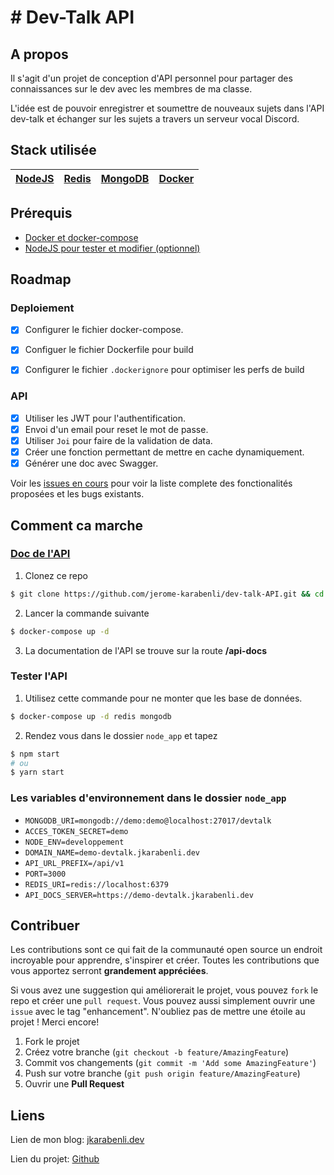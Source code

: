 # # Dev-Talk API

<div id="top"></div>


<!-- ABOUT THE PROJECT -->
## A propos
Il s'agit d'un projet de conception d'API personnel pour partager des connaissances sur le dev avec les membres de ma classe.

L'idée est de pouvoir enregistrer et soumettre de nouveaux sujets dans l'API dev-talk et échanger sur les sujets a travers un serveur vocal Discord.

## Stack utilisée

|[NodeJS](https://www.docker.com/)|[Redis](https://www.docker.com/)|     [MongoDB](https://www.docker.com/)|[Docker](https://www.docker.com/)|
|-|-|-|-|

## Prérequis
* [Docker et docker-compose](https://docs.docker.com/engine/install/)
* [NodeJS pour tester et modifier (optionnel)](https://docs.docker.com/engine/install/)


<!-- ROADMAP -->
## Roadmap
### Deploiement
- [x] Configurer le fichier docker-compose.
- [x] Configuer le fichier Dockerfile pour build
- [x] Configurer le fichier `.dockerignore` pour optimiser les perfs de build


### API
- [x] Utiliser les JWT pour l'authentification.
- [x] Envoi d'un email pour reset le mot de passe.
- [x] Utiliser `Joi` pour faire de la validation de data.
- [x] Créer une fonction permettant de mettre en cache dynamiquement.
- [x] Générer une doc avec Swagger.

Voir les [issues en cours](https://github.com/jerome-karabenli/dev-talk-API/issues) pour voir la liste complete des fonctionalités proposées et les bugs existants.


<!-- HOW TO -->
## Comment ca marche
### [__Doc de l'API__](https://demo-devtalk.jkarabenli.dev/api-docs)

1. Clonez ce repo
```bash
$ git clone https://github.com/jerome-karabenli/dev-talk-API.git && cd dev-talk-API 
``` 
2. Lancer la commande suivante
```bash
$ docker-compose up -d
```
3. La documentation de l'API se trouve sur la route __/api-docs__

### Tester l'API
1. Utilisez cette commande pour ne monter que les base de données. 
```bash
$ docker-compose up -d redis mongodb
```
2. Rendez vous dans le dossier `node_app` et tapez 
```bash
$ npm start
# ou
$ yarn start
```

### Les variables d'environnement dans le dossier `node_app`
- `MONGODB_URI=mongodb://demo:demo@localhost:27017/devtalk`
- `ACCES_TOKEN_SECRET=demo`
- `NODE_ENV=developpement`
- `DOMAIN_NAME=demo-devtalk.jkarabenli.dev`
- `API_URL_PREFIX=/api/v1`
- `PORT=3000`
- `REDIS_URI=redis://localhost:6379`
- `API_DOCS_SERVER=https://demo-devtalk.jkarabenli.dev`

<!-- CONTRIBUTING -->
## Contribuer

Les contributions sont ce qui fait de la communauté open source un endroit incroyable pour apprendre, s'inspirer et créer. Toutes les contributions que vous apportez serront __grandement appréciées__.

Si vous avez une suggestion qui améliorerait le projet, vous pouvez `fork` le repo et créer une `pull request`. Vous pouvez aussi simplement ouvrir une `issue` avec le tag "enhancement".
N'oubliez pas de mettre une étoile au projet ! Merci encore!


1. Fork le projet
2. Créez votre branche (`git checkout -b feature/AmazingFeature`)
3. Commit vos changements (`git commit -m 'Add some AmazingFeature'`)
4. Push sur votre branche (`git push origin feature/AmazingFeature`)
5. Ouvrir une __Pull Request__


<!-- CONTACT -->
## Liens

Lien de mon blog: [jkarabenli.dev](https://jkarabenli.dev/posts)

Lien du projet: [Github](https://github.com/jerome-karabenli/dev-talk-API)
